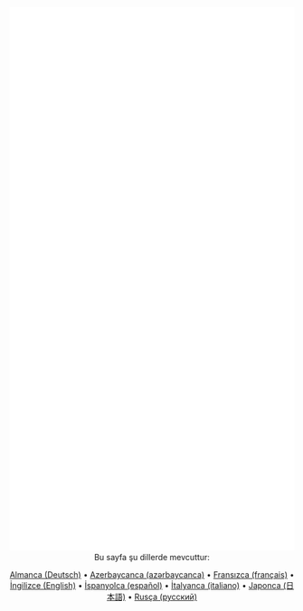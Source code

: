 <div align="center">
	<img src="README-tr.svg" width="768" height="960" alt="">
    <br />
    <footer>
        <span>Bu sayfa şu dillerde mevcuttur:</span><br />

[Almanca (Deutsch)](./README-de.md) • [Azerbaycanca (azərbaycanca)](./README-az.md) • [Fransızca (français)](./README-fr.md) • [İngilizce (English)](./README.md) • [İspanyolca (español)](./README-es.md) • [İtalyanca (italiano)](./README-it.md) • [Japonca (日本語)](./README-ja.md) • [Rusça (русский)](./README-ru.md)
    </footer>
</div>